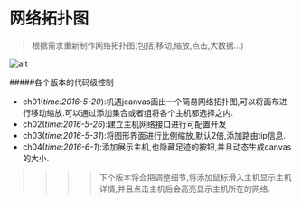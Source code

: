 # 网络拓扑图
>根据需求重新制作网络拓扑图(包括,移动,缩放,点击,大数据...)

![alt](http://a.hiphotos.baidu.com/baike/c0%3Dbaike80%2C5%2C5%2C80%2C26/sign=77ccbdbdd300baa1ae214fe92679d277/63d0f703918fa0ece00b145c249759ee3c6ddb97.jpg "感谢优秀的canvas")

#####各个版本的代码级控制
* ch01(*time:2016-5-20*):机遇jcanvas画出一个简易网络拓扑图,可以将画布进行移动缩放.可以通过添加集合或者组将各个主机都选择之内.
* ch02(*time:2016-5-26*):建立主机网络接口进行可配置开发
* ch03(*time:2016-5-31*):将图形界面进行比例缩放,默认2倍,添加路由tip信息.
* ch04(*time:2016-6-1*):添加展示主机,也隐藏足迹的按钮,并且动态生成canvas的大小.


>>>>下个版本将会把调整细节,将添加鼠标滑入主机显示主机详情,并且点击主机后会高亮显示主机所在的网络.
